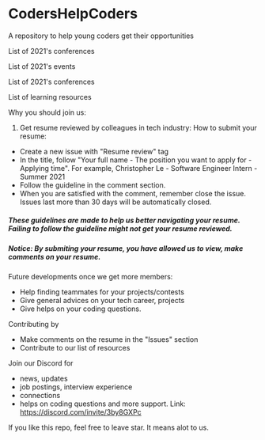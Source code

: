 # CodersHelpCoders
A repository to help young coders get their opportunities 

List of 2021's conferences

List of 2021's events

List of 2021's conferences

List of learning resources

Why you should join us: 
1. Get resume reviewed by colleagues in tech industry: 
How to submit your resume:
- Create a new issue with "Resume review" tag
- In the title, follow "Your full name - The position you want to apply for - Applying time". For example, Christopher Le - Software Engineer Intern - Summer 2021
- Follow the guideline in the comment section.
- When you are satisfied with the comment, remember close the issue. Issues last more than 30 days will be automatically closed. 
##### These guidelines are made to help us better navigating your resume. Failing to follow the guideline might not get your resume reviewed.
##### Notice: By submiting your resume, you have allowed us to view, make comments on your resume. 

Future developments once we get more members: 
- Help finding teammates for your projects/contests
- Give general advices on your tech career, projects
- Give helps on your coding questions. 

Contributing by 
- Make comments on the resume in the "Issues" section
- Contribute to our list of resources

Join our Discord for 
- news, updates 
- job postings, interview experience
- connections
- helps on coding questions
and more support.
Link: https://discord.com/invite/3by8GXPc

If you like this repo, feel free to leave star. It means alot to us.
